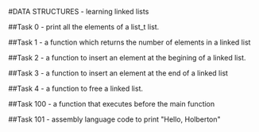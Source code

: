 #DATA STRUCTURES - learning linked lists

##Task 0 - print all the elements of a list_t list.

##Task 1 - a function which returns the number of elements in a linked list

##Task 2 - a function to insert an element at the begining of a linked list.

##Task 3 - a function to insert an element at the end of a linked list

##Task 4 - a function to free a linked list.

##Task 100 - a function that executes before the main function

##Task 101 - assembly language code to print "Hello, Holberton"
